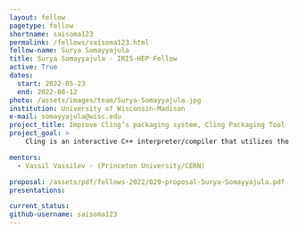 ```yaml
---
layout: fellow
pagetype: fellow
shortname: saisoma123
permalink: /fellows/saisoma123.html
fellow-name: Surya Somayyajula
title: Surya Somayyajula - IRIS-HEP Fellow
active: True
dates:
  start: 2022-05-23
  end: 2022-08-12
photo: /assets/images/team/Surya-Somayyajula.jpg
institution: University of Wisconsin-Madison
e-mail: somayyajula@wisc.edu
project_title: Improve Cling’s packaging system, Cling Packaging Tool
project_goal: >
    Cling is an interactive C++ interpreter/compiler that utilizes the REPL (read-evaluate-print-loop) paradigm for fast development and testing as well as immediate feedback and runtime-generated code. One of the many useful tools included in the Cling interpreter is the Cling Packaging Tool (CPT), which is a command line utility that can easily build Cling from source and generate installer bundles for a variety of platforms, including Ubuntu and Debian-based platforms, Windows, distributions based on Red Hat Linux, Mac OS X, and any Unix-like platform. While the CPT is an incredibly useful and flexible tool, there are several improvements that can be made to make the user’s experience with the CPT even more seamless.

mentors:
  - Vassil Vassilev - (Princeton University/CERN)

proposal: /assets/pdf/fellows-2022/029-proposal-Surya-Somayyajula.pdf
presentations:

current_status:
github-username: saisoma123
---
```

